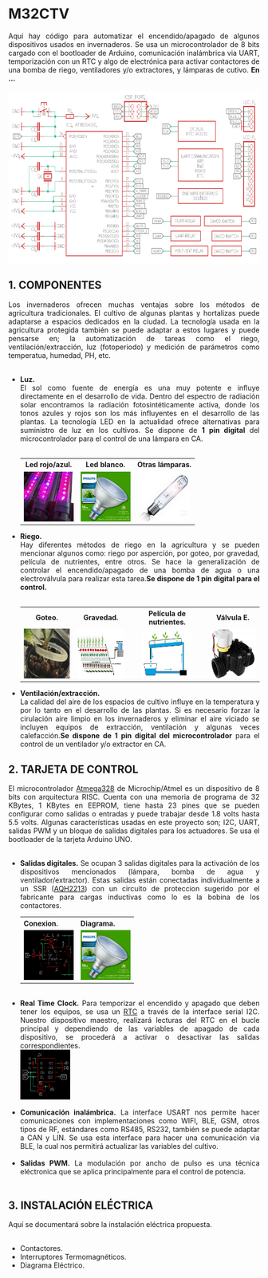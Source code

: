 # M32CTV

<div align="justify">Aquí hay código para automatizar el encendido/apagado de algunos dispositivos usados en invernaderos. Se usa un microcontrolador de 8 bits cargado con el bootloader de Arduino, comunicación inalámbrica via UART, temporización con un RTC y algo de electrónica para activar contactores de una bomba de riego, ventiladores y/o extractores, y lámparas de cutivo. <b>En ...</b></div>
<br>
<div align="center"><img src="./src/R9-46W.png" alt="imagen" width="675" height="345"/><br></div>

## 1. COMPONENTES
<div align="justify">Los invernaderos ofrecen muchas ventajas sobre los métodos de agricultura tradicionales. El cultivo de algunas plantas y hortalizas puede adaptarse a espacios dedicados en la ciudad. La tecnología usada en la agricultura protegida también se puede adaptar a estos lugares y  puede pensarse en; la automatización de tareas como el riego, ventilación/extracción, luz (fotoperiodo) y medición de parámetros como temperatua, humedad, PH, etc.
</div>
<br>

<div>
<ul>
 <li align="justify"><b>Luz.</b><br>El sol como fuente de energía es una muy potente e influye directamente en el desarrollo de vida. Dentro del espectro de radiación solar encontramos la radiación fotosintéticamente activa, donde los tonos azules y rojos son los más influyentes en el desarrollo de las plantas. La tecnología LED en la actualidad ofrece alternativas para suministro de luz en los cultivos. Se dispone de <b>1 pin digital</b> del microcontrolador para el control de una lámpara en CA.</li><br>
<table align="center">
  <tr>
    <th>Led rojo/azul.</th>
    <th>Led blanco.</th>
    <th>Otras lámparas.</th>
  </tr>
  <tr>
    <td align="center"><img src="./src/hyd_l.jpg" alt="imagen" width="100" height="100"/></td>
    <td align="center"><img src="./src/phi_lw.jpg" alt="imagen" width="100" height="100"/></td>
    <td align="center"><img src="./src/phi_so.jpg" alt="imagen" width="100" height="100"/></td>
  </tr>
</table>

  <li align="justify"><b>Riego.</b><br>Hay diferentes métodos de riego en la agricultura y se pueden mencionar algunos como: riego por asperción, por goteo, por gravedad, película de nutrientes, entre otros. Se hace la generalización de controlar el encendido/apagado de una bomba de agua o una electroválvula para realizar esta tarea.<b>Se dispone de 1 pin digital para el control.</b>  
  </li> 

 <br>

 <table align="center">
  <tr>
    <th>Goteo.</th>
    <th>Gravedad.</th>
    <th>Película de nutrientes.</th>
   <th>Válvula E.</th>
  </tr>
  <tr>
    <td align="center"><img src="./src/goteo.jpg" alt="imagen" width="100" height="100"/></td>
    <td align="center"><img src="./src/grav1.jpg" alt="imagen" width="100" height="100"/></td>
    <td align="center"><img src="./src/NFT.jpg" alt="imagen" width="100" height="100"/></td>
    <td align="center"><img src="./src/valve.jpg" alt="imagen" width="100" height="100"/></td>
  </tr>
</table>
  <li align="justify"><b>Ventilación/extracción.</b><br>La calidad del aire de los espacios de cultivo influye en la temperatura y por lo tanto en el desarrollo de las plantas. Si es necesario forzar la cirulación aire limpio en los invernaderos y eliminar el aire viciado se incluyen equipos de extracción, ventilación y algunas veces calefacción.<b>Se dispone de 1 pin digital del microcontrolador</b> para el control de un ventilador y/o extractor en CA.
  </li>
</ul>
</div>

## 2. TARJETA DE CONTROL
<div align="justify">El microcontrolador <a href="https://ww1.microchip.com/downloads/en/DeviceDoc/ATmega48A-PA-88A-PA-168A-PA-328-P-DS-DS40002061B.pdf">Atmega328</a> de Microchip/Atmel es un dispositivo de 8 bits con arquitectura RISC. Cuenta con una memoria de programa de 32 KBytes, 1 KBytes en EEPROM, tiene hasta 23 pines que se pueden configurar como salidas o entradas y puede trabajar desde 1.8 volts hasta 5.5 volts. Algunas características usadas en este proyecto son; I2C, UART, salidas PWM y un bloque de salidas digitales para los actuadores. Se usa el bootloader de la tarjeta Arduino UNO.</div><br>
<ul>
<li align="justify"><b>Salidas digitales.</b>
Se ocupan 3 salidas digitales para la activación de los dispositivos mencionados (lámpara, bomba de agua y ventilador/extractor). Estas salidas están conectadas individualmente a un SSR (<a href="https://www.farnell.com/datasheets/2244198.pdf">AQH2213</a>) con un circuito de proteccion sugerido por el fabricante para cargas inductivas como lo es la bobina de los contactores.
 <br>
 <table align="center">
  <tr>
    <th>Conexion.</th>
    <th>Diagrama.</th>
  </tr>
  <tr>
    <td align="center"><img src="./src/pin_sch.png" alt="imagen" width="100" height="100"/></td>
    <td align="center"><img src="./src/phi_lw.jpg" alt="imagen" width="100" height="100"/></td>
  </tr>
</table>
</li>
<br>
<li align="justify"><b>Real Time Clock.</b>
Para temporizar el encendido y apagado que deben tener los equipos, se usa un <a href="https://datasheets.maximintegrated.com/en/ds/DS1307.pdf">RTC</a> a través de la interface serial I2C. Nuestro dispositivo maestro, realizará lecturas del RTC en el bucle principal y dependiendo de las variables de apagado de cada dispositivo, se procederá a activar o desactivar las salidas correspondientes.
<br>
<img  align="center" src="./src/ds1307_sch.png" alt="imagen" width="100" height="100"/>
</li>
<br>
<li align="justify"><b>Comunicación inalámbrica.</b>
La interface USART nos permite hacer comunicaciones con implementaciones como WIFI, BLE, GSM, otros tipos de RF, estándares como RS485, RS232, también se puede adaptar a CAN y LIN. Se usa esta interface para hacer una comunicación via BLE, la cual nos permitirá actualizar las variables del cultivo.
</li>
<br>
<li align="justify"><b>Salidas PWM.</b>
La modulación por ancho de pulso es una técnica eléctronica que se aplica principalmente para el control de potencia.
</li>
<br>
</ul>

## 3. INSTALACIÓN ELÉCTRICA
<div align="justify">Aquí se documentará sobre la instalación eléctrica propuesta.</div><br>

<ul>
<li>Contactores.</li>
<li>Interruptores Termomagnéticos.</li>
<li>Diagrama Eléctrico.</li>
</ul>
